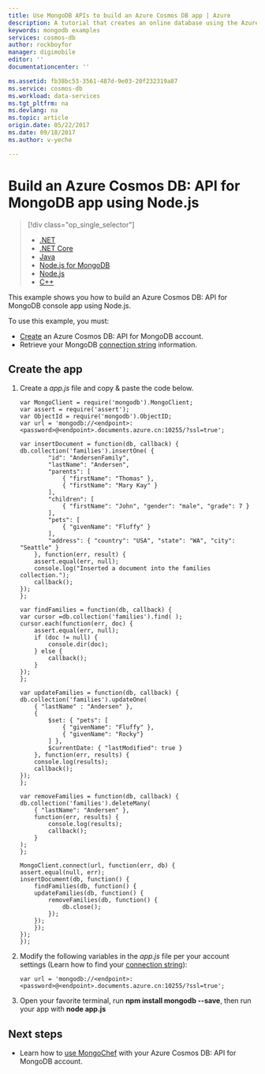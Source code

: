 ```yaml
---
title: Use MongoDB APIs to build an Azure Cosmos DB app | Azure
description: A tutorial that creates an online database using the Azure Cosmos DB APIs for MongoDB.
keywords: mongodb examples
services: cosmos-db
author: rockboyfor
manager: digimobile
editor: ''
documentationcenter: ''

ms.assetid: fb38bc53-3561-487d-9e03-20f232319a87
ms.service: cosmos-db
ms.workload: data-services
ms.tgt_pltfrm: na
ms.devlang: na
ms.topic: article
origin.date: 05/22/2017
ms.date: 09/18/2017
ms.author: v-yeche

---
```

# Build an Azure Cosmos DB: API for MongoDB app using Node.js
> [!div class="op_single_selector"]
> * [.NET](documentdb-get-started.md)
> * [.NET Core](documentdb-dotnetcore-get-started.md)
> * [Java](documentdb-java-get-started.md)
> * [Node.js for MongoDB](mongodb-samples.md)
> * [Node.js](documentdb-nodejs-get-started.md)
> * [C++](documentdb-cpp-get-started.md)
>  
>

This example shows you how to build an Azure Cosmos DB: API for MongoDB console app using Node.js.

To use this example, you must:

* [Create](create-mongodb-dotnet.md#create-account) an Azure Cosmos DB: API for MongoDB account.
* Retrieve your MongoDB [connection string](connect-mongodb-account.md) information.

## Create the app

1. Create a *app.js* file and copy & paste the code below.

    ```nodejs
    var MongoClient = require('mongodb').MongoClient;
    var assert = require('assert');
    var ObjectId = require('mongodb').ObjectID;
    var url = 'mongodb://<endpoint>:<password>@<endpoint>.documents.azure.cn:10255/?ssl=true';

    var insertDocument = function(db, callback) {
    db.collection('families').insertOne( {
            "id": "AndersenFamily",
            "lastName": "Andersen",
            "parents": [
                { "firstName": "Thomas" },
                { "firstName": "Mary Kay" }
            ],
            "children": [
                { "firstName": "John", "gender": "male", "grade": 7 }
            ],
            "pets": [
                { "givenName": "Fluffy" }
            ],
            "address": { "country": "USA", "state": "WA", "city": "Seattle" }
        }, function(err, result) {
        assert.equal(err, null);
        console.log("Inserted a document into the families collection.");
        callback();
    });
    };

    var findFamilies = function(db, callback) {
    var cursor =db.collection('families').find( );
    cursor.each(function(err, doc) {
        assert.equal(err, null);
        if (doc != null) {
            console.dir(doc);
        } else {
            callback();
        }
    });
    };

    var updateFamilies = function(db, callback) {
    db.collection('families').updateOne(
        { "lastName" : "Andersen" },
        {
            $set: { "pets": [
                { "givenName": "Fluffy" },
                { "givenName": "Rocky"}
            ] },
            $currentDate: { "lastModified": true }
        }, function(err, results) {
        console.log(results);
        callback();
    });
    };

    var removeFamilies = function(db, callback) {
    db.collection('families').deleteMany(
        { "lastName": "Andersen" },
        function(err, results) {
            console.log(results);
            callback();
        }
    );
    };

    MongoClient.connect(url, function(err, db) {
    assert.equal(null, err);
    insertDocument(db, function() {
        findFamilies(db, function() {
        updateFamilies(db, function() {
            removeFamilies(db, function() {
                db.close();
            });
        });
        });
    });
    });
    ```

2. Modify the following variables in the *app.js* file per your account settings (Learn how to find your [connection string](connect-mongodb-account.md)):

    ```nodejs
    var url = 'mongodb://<endpoint>:<password>@<endpoint>.documents.azure.cn:10255/?ssl=true';
    ```

3. Open your favorite terminal, run **npm install mongodb --save**, then run your app with **node app.js**

## Next steps
* Learn how to [use MongoChef](mongodb-mongochef.md) with your Azure Cosmos DB: API for MongoDB account.

<!--Update_Description: wording update-->